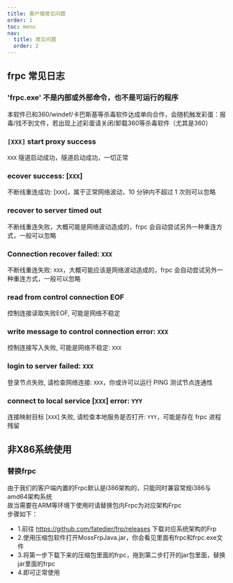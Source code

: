 ```yaml
---
title: 客户端常见问题
order: 1
toc: menu
nav:
  title: 常见问题
  order: 2
---
```

## frpc 常见日志
### 'frpc.exe' 不是内部或外部命令，也不是可运行的程序
本软件已和360/windef/卡巴斯基等杀毒软件达成单向合作，会随机触发彩蛋：报毒/找不到文件，若出现上述彩蛋请关闭/卸载360等杀毒软件（尤其是360）
### `[XXX]` start proxy success
`XXX` 隧道启动成功，隧道启动成功，一切正常 
### ecover success: [`XXX`]
不断线重连成功: [`XXX`]，属于正常网络波动，10 分钟内不超过 1 次则可以忽略 
### recover to server timed out
不断线重连失败，大概可能是网络波动造成的，frpc 会自动尝试另外一种重连方式，一般可以忽略
### Connection recover failed: `XXX` 
不断线重连失败: `XXX`，大概可能应该是网络波动造成的，frpc 会自动尝试另外一种重连方式，一般可以忽略
### read from control connection EOF
控制连接读取失败EOF, 可能是网络不稳定
### write message to control connection error: `XXX`
控制连接写入失败, 可能是网络不稳定: `XXX`
### login to server failed: `XXX`
登录节点失败, 请检查网络连接: `XXX`，你或许可以运行 PING 测试节点连通性
### connect to local service [`XXX`] error: `YYY`
连接映射目标 [`XXX`] 失败, 请检查本地服务是否打开: `YYY`，可能是存在 frpc 进程残留

## 非X86系统使用
### 替换frpc
由于我们的客户端内置的Frpc默认是i386架构的，只能同时兼容常规i386与amd64架构系统<br>
故当需要在ARM等环境下使用时请替换包内Frpc为对应架构Frpc<br>
步骤如下：
- 1.前往 https://github.com/fatedier/frp/releases 下载对应系统架构的Frp
- 2.使用压缩包软件打开MossFrpJava.jar，你会看见里面有frpc和frpc.exe文件
- 3.将第一步下载下来的压缩包里面的frpc，拖到第二步打开的jar包里面，替换jar里面的frpc
- 4.即可正常使用
